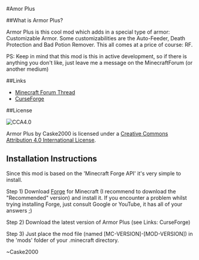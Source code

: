#Amor Plus

##What is Armor Plus?

Armor Plus is this cool mod which adds in a special type of armor: Customizable Armor. Some customizabilities are the Auto-Feeder, Death Protection and Bad Potion Remover. This all comes at a price of course: RF.

PS: Keep in mind that this mod is this in active development, so if there is anything you don't like, just leave me a message on the MinecraftForum (or another medium)

##Links
- [Minecraft Forum Thread](www.google.com)
- [CurseForge](www.google.com)

##License

![CCA4.0](https://licensebuttons.net/l/by/4.0/88x31.png)

Armor Plus by Caske2000 is licensed under a [Creative Commons Attribution 4.0 International License](http://creativecommons.org/licenses/by/4.0/).

## Installation Instructions

Since this mod is based on the 'Minecraft Forge API' it's very simple to install.

Step 1) Download [Forge](http://files.minecraftforge.net/) for Minecraft (I recommend to download the "Recommended" version) and install it. If you encounter a problem whilst trying installing Forge, just consult Google or YouTube, it has all of your answers ;)

Step 2) Download the latest version of Armor Plus (see Links: CurseForge)

Step 3) Just place the mod file (named [MC-VERSION]-[MOD-VERSION]) in the 'mods' folder of your .minecraft directory.

~Caske2000